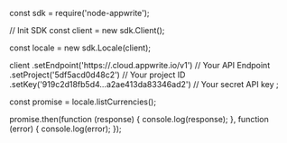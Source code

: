 const sdk = require('node-appwrite');

// Init SDK
const client = new sdk.Client();

const locale = new sdk.Locale(client);

client
    .setEndpoint('https://<REGION>.cloud.appwrite.io/v1') // Your API Endpoint
    .setProject('5df5acd0d48c2') // Your project ID
    .setKey('919c2d18fb5d4...a2ae413da83346ad2') // Your secret API key
;

const promise = locale.listCurrencies();

promise.then(function (response) {
    console.log(response);
}, function (error) {
    console.log(error);
});